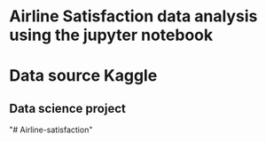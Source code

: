 # Airline Satisfaction data analysis using the jupyter notebook
# Data source Kaggle
## Data science project
"# Airline-satisfaction" 
